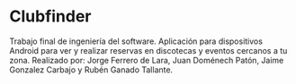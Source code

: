 # Clubfinder
Trabajo final de ingeniería del software.
Aplicación para dispositivos Android para ver y realizar reservas en discotecas y eventos cercanos a tu zona.
Realizado por: Jorge Ferrero de Lara, Juan Doménech Patón, Jaime Gonzalez Carbajo y Rubén Ganado Tallante. 
